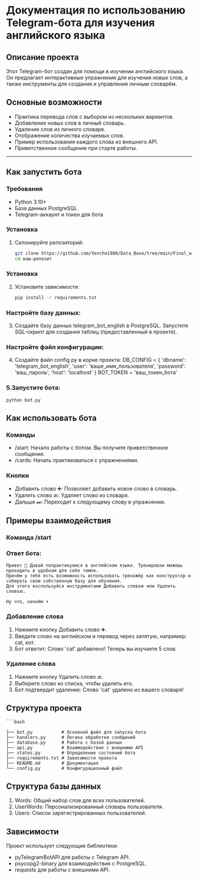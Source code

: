 # Документация по использованию Telegram-бота для изучения английского языка

## Описание проекта
Этот Telegram-бот создан для помощи в изучении английского языка. Он предлагает интерактивные упражнения для изучения новых слов, а также инструменты для создания и управления личным словарём.

## Основные возможности
- Практика перевода слов с выбором из нескольких вариантов.
- Добавление новых слов в личный словарь.
- Удаление слов из личного словаря.
- Отображение количества изучаемых слов.
- Пример использования каждого слова из внешнего API.
- Приветственное сообщение при старте работы.

---

## Как запустить бота

### Требования
- Python 3.10+
- База данных PostgreSQL
- Telegram-аккаунт и токен для бота

### Установка
1. Склонируйте репозиторий:
   ```bash
   git clone https://github.com/Venche1980/Data_Base/tree/main/Final_work
   cd ваш-репозит

### Установка
2. Установите зависимости:
   ```bash
   pip install -r requirements.txt
   
   
### Настройте базу данных:
    
 3.   Создайте базу данных telegram_bot_english в PostgreSQL.
      Запустите SQL-скрипт для создания таблиц (предоставленный в проекте).
    
### Настройте файл конфигурации: 
4.  Создайте файл config.py в корне проекта:
    DB_CONFIG = {
        'dbname': 'telegram_bot_english',
        'user': 'ваше_имя_пользователя',
        'password': 'ваш_пароль',
        'host': 'localhost'
        }
    BOT_TOKEN = 'ваш_токен_бота'

### 5.Запустите бота:
    python bot.py

## Как использовать бота
### Команды
- /start: Начало работы с ботом. Вы получите приветственное сообщение.
- /cards: Начать практиковаться с упражнениями.
### Кнопки
- Добавить слово ➕: Позволяет добавить новое слово в словарь.
- Удалить слово 🔙: Удаляет слово из словаря.
- Дальше ⏭: Переходит к следующему слову в упражнении.


## Примеры взаимодействия

### Команда /start

### Ответ бота:

    Привет 👋 Давай попрактикуемся в английском языке. Тренировки можешь проходить в удобном для себя темпе.
    Причём у тебя есть возможность использовать тренажёр как конструктор и собирать свою собственную базу для обучения.
    Для этого воспользуйся инструментами Добавить слово➕ или Удалить слово🔙.

    Ну что, начнём ⬇️

### Добавление слова
1. Нажмите кнопку Добавить слово ➕.
2. Введите слово на английском и перевод через запятую, например: cat, кот.
3. Бот ответит:
   Слово 'cat' добавлено! Теперь вы изучаете 5 слов.

### Удаление слова
1. Нажмите кнопку Удалить слово 🔙.
2. Выберите слово из списка, чтобы удалить его.
3. Бот подтвердит удаление:
   Слово 'cat' удалено из вашего словаря!


## Структура проекта
    ```bash

    ├── bot.py           # Основной файл для запуска бота
    ├── handlers.py      # Логика обработки сообщений
    ├── database.py      # Работа с базой данных
    ├── api.py           # Взаимодействие с внешними API
    ├── states.py        # Определение состояний бота
    ├── requirements.txt # Зависимости проекта
    ├── README.md        # Документация
    └── config.py        # Конфигурационный файл


## Структура базы данных
1. Words: Общий набор слов для всех пользователей.
2. UserWords: Персонализированный словарь пользователя.
3. Users: Список зарегистрированных пользователей.


## Зависимости
Проект использует следующие библиотеки:

* pyTelegramBotAPI для работы с Telegram API.
* psycopg2-binary для взаимодействия с PostgreSQL.
* requests для работы с внешними API.
